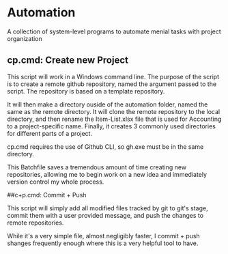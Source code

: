 # Automation
A collection of system-level programs to automate menial tasks with project organization

## cp.cmd: Create new Project

This script will work in a Windows command line. The purpose of the script is to create a remote github repository, named the argument passed to the script. The repository is based on a template repository. 

It will then make a directory ouside of the automation folder, named the same as the remote directory. It will clone the remote repository to the local directory, and then rename the Item-List.xlsx file that is used for Accounting to a project-specific name. Finally, it creates 3 commonly used directories for different parts of a project. 

cp.cmd requires the use of Github CLI, so gh.exe must be in the same directory. 

This Batchfile saves a tremendous amount of time creating new repositories, allowing me to begin work on a new idea and immediately version control my whole process. 

##c+p.cmd: Commit + Push

This script will simply add all modified files tracked by git to git's stage, commit them with a user provided message, and push the changes to remote repositories. 

While it's a very simple file, almost negligibly faster, I commit + push shanges frequently enough where this is a very helpful tool to have. 